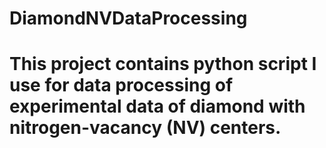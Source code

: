 # DiamondNVDataProcessing

# This project contains python script I use for data processing of experimental data of diamond with nitrogen-vacancy (NV) centers.
